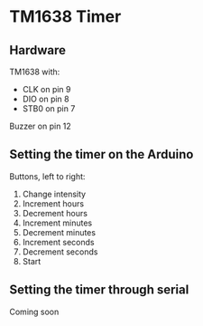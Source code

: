 TM1638 Timer
============

Hardware
--------

TM1638 with:
* CLK on pin 9
* DIO on pin 8
* STB0 on pin 7

Buzzer on pin 12

Setting the timer on the Arduino
--------------------------------

Buttons, left to right:
1.  Change intensity
2.  Increment hours
3.  Decrement hours
4.  Increment minutes
5.  Decrement minutes
6.  Increment seconds
7.  Decrement seconds
8.  Start

Setting the timer through serial
--------------------------------

Coming soon
